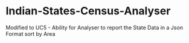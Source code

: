 # Indian-States-Census-Analyser

Modified to UC5 - Ability for Analyser to report the State Data in a Json Format sort by Area